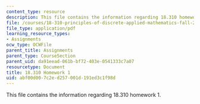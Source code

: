 ```yaml
---
content_type: resource
description: This file contains the information regarding 18.310 homework 1.
file: /courses/18-310-principles-of-discrete-applied-mathematics-fall-2013/abf00d007c2ed257001d191ed3c1f98d_MIT18_310F13_Homework1.pdf
file_type: application/pdf
learning_resource_types:
- Assignments
ocw_type: OCWFile
parent_title: Assignments
parent_type: CourseSection
parent_uid: da91eead-061b-bf72-403e-0541333c7a07
resourcetype: Document
title: 18.310 Homework 1
uid: abf00d00-7c2e-d257-001d-191ed3c1f98d
---
```

This file contains the information regarding 18.310 homework 1.

